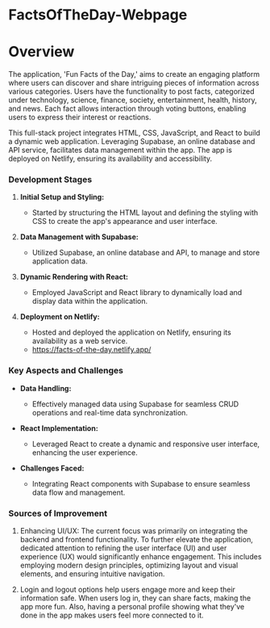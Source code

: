 # FactsOfTheDay-Webpage
<h1>Overview</h1>

The application, 'Fun Facts of the Day,' aims to create an engaging platform where users can discover and share intriguing pieces of information across various categories. Users have the functionality to post facts, categorized under technology, science, finance, society, entertainment, health, history, and news. Each fact allows interaction through voting buttons, enabling users to express their interest or reactions. 


This full-stack project integrates HTML, CSS, JavaScript, and React to build a dynamic web application. Leveraging Supabase, an online database and API service, facilitates data management within the app. The app is deployed on Netlify, ensuring its availability and accessibility.

<h3>Development Stages</h3>

1. **Initial Setup and Styling:**
   - Started by structuring the HTML layout and defining the styling with CSS to create the app's appearance and user interface.
  
2. **Data Management with Supabase:**
   - Utilized Supabase, an online database and API, to manage and store application data.
  
3. **Dynamic Rendering with React:**
   - Employed JavaScript and React library to dynamically load and display data within the application.
  
4. **Deployment on Netlify:**
   - Hosted and deployed the application on Netlify, ensuring its availability as a web service.
   - https://facts-of-the-day.netlify.app/

<h3>Key Aspects and Challenges</h3>

- **Data Handling:**
  - Effectively managed data using Supabase for seamless CRUD operations and real-time data synchronization.

- **React Implementation:**
  - Leveraged React to create a dynamic and responsive user interface, enhancing the user experience.
  
- **Challenges Faced:**
  - Integrating React components with Supabase to ensure seamless data flow and management.
  

<h3>Sources of Improvement</h3>

1. Enhancing UI/UX: The current focus was primarily on integrating the backend and frontend functionality. To further elevate the application, dedicated attention to refining the user interface (UI) and user experience (UX) would significantly enhance engagement. This includes employing modern design principles, optimizing layout and visual elements, and ensuring intuitive navigation.

2. Login and logout options help users engage more and keep their information safe. When users log in, they can share facts, making the app more fun. Also, having a personal profile showing what they've done in the app makes users feel more connected to it.
